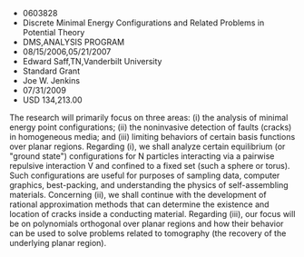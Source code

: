 
* 0603828
* Discrete Minimal Energy Configurations and Related Problems in Potential Theory
* DMS,ANALYSIS PROGRAM
* 08/15/2006,05/21/2007
* Edward Saff,TN,Vanderbilt University
* Standard Grant
* Joe W. Jenkins
* 07/31/2009
* USD 134,213.00

The research will primarily focus on three areas: (i) the analysis of minimal
energy point configurations; (ii) the noninvasive detection of faults (cracks)
in homogeneous media; and (iii) limiting behaviors of certain basis functions
over planar regions. Regarding (i), we shall analyze certain equilibrium (or
"ground state") configurations for N particles interacting via a pairwise
repulsive interaction V and confined to a fixed set (such a sphere or torus).
Such configurations are useful for purposes of sampling data, computer graphics,
best-packing, and understanding the physics of self-assembling materials.
Concerning (ii), we shall continue with the development of rational
approximation methods that can determine the existence and location of cracks
inside a conducting material. Regarding (iii), our focus will be on polynomials
orthogonal over planar regions and how their behavior can be used to solve
problems related to tomography (the recovery of the underlying planar region).
